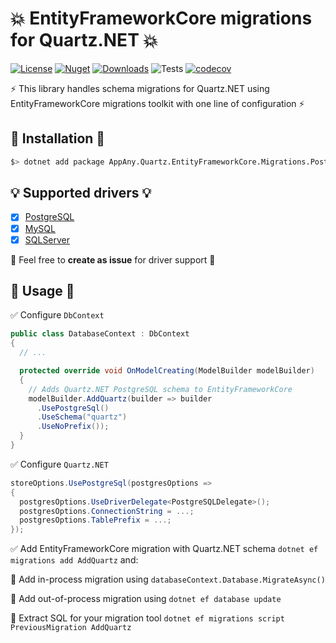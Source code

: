 # 💥 EntityFrameworkCore migrations for Quartz.NET 💥

[![License](https://img.shields.io/github/license/appany/AppAny.HotChocolate.FluentValidation.svg)](https://github.com/appany/AppAny.HotChocolate.FluentValidation/blob/main/LICENSE)
[![Nuget](https://img.shields.io/nuget/v/AppAny.Quartz.EntityFrameworkCore.Migrations.PostgreSQL.svg)](https://www.nuget.org/packages/AppAny.Quartz.EntityFrameworkCore.Migrations.PostgreSQL)
[![Downloads](https://img.shields.io/nuget/dt/AppAny.Quartz.EntityFrameworkCore.Migrations)](https://www.nuget.org/packages/AppAny.Quartz.EntityFrameworkCore.Migrations)
![Tests](https://github.com/appany/AppAny.Quartz.EntityFrameworkCore.Migrations/workflows/Tests/badge.svg)
[![codecov](https://codecov.io/gh/appany/AppAny.Quartz.EntityFrameworkCore.Migrations/branch/main/graph/badge.svg?token=589PU3Y1S9)](https://codecov.io/gh/appany/AppAny.Quartz.EntityFrameworkCore.Migrations)

⚡️ This library handles schema migrations for Quartz.NET using EntityFrameworkCore migrations toolkit with one line of configuration ⚡️

## 🔧 Installation 🔧

```bash
$> dotnet add package AppAny.Quartz.EntityFrameworkCore.Migrations.PostgreSQL
```

## 💡 Supported drivers 💡

- [x] [PostgreSQL](https://www.nuget.org/packages/Npgsql.EntityFrameworkCore.PostgreSQL)
- [x] [MySQL](https://www.nuget.org/packages/Npgsql.EntityFrameworkCore.MySQL)
- [x] [SQLServer](https://www.nuget.org/packages/Npgsql.EntityFrameworkCore.SqlServer)

🚧 Feel free to **create as issue** for driver support 🚧

## 🎨 Usage 🎨

✅ Configure `DbContext`
```cs
public class DatabaseContext : DbContext
{
  // ...

  protected override void OnModelCreating(ModelBuilder modelBuilder)
  {
    // Adds Quartz.NET PostgreSQL schema to EntityFrameworkCore
    modelBuilder.AddQuartz(builder => builder
      .UsePostgreSql()
      .UseSchema("quartz")
      .UseNoPrefix());
  }
}
```

✅ Configure `Quartz.NET`
```cs
storeOptions.UsePostgreSql(postgresOptions =>
{
  postgresOptions.UseDriverDelegate<PostgreSQLDelegate>();
  postgresOptions.ConnectionString = ...;
  postgresOptions.TablePrefix = ...;
});
```

✅ Add EntityFrameworkCore migration with Quartz.NET schema `dotnet ef migrations add AddQuartz` and:

🚩 Add in-process migration using `databaseContext.Database.MigrateAsync()`

🚩 Add out-of-process migration using `dotnet ef database update`

🚩 Extract SQL for your migration tool `dotnet ef migrations script PreviousMigration AddQuartz`
